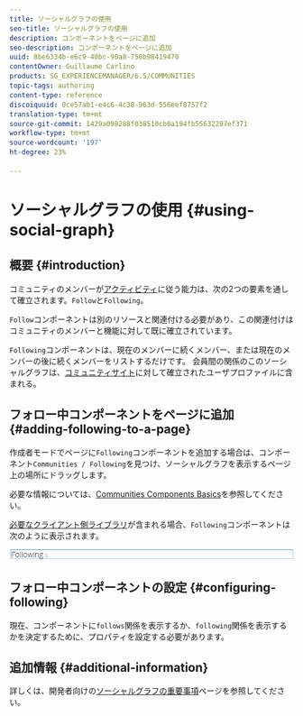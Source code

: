 ```yaml
---
title: ソーシャルグラフの使用
seo-title: ソーシャルグラフの使用
description: コンポーネントをページに追加
seo-description: コンポーネントをページに追加
uuid: 8be6334b-e6c9-40bc-90a8-750b98419470
contentOwner: Guillaume Carlino
products: SG_EXPERIENCEMANAGER/6.5/COMMUNITIES
topic-tags: authoring
content-type: reference
discoiquuid: 0ce57ab1-e4c6-4c38-963d-556eef8757f2
translation-type: tm+mt
source-git-commit: 1429a099288f038510cb0a194fb55632297ef371
workflow-type: tm+mt
source-wordcount: '197'
ht-degree: 23%

---
```



# ソーシャルグラフの使用 {#using-social-graph}

## 概要 {#introduction}

コミュニティのメンバーが[アクティビティ](activities.md)に従う能力は、次の2つの要素を通して確立されます。`Follow`と`Following`。

`Follow`コンポーネントは別のリソースと関連付ける必要があり、この関連付けはコミュニティのメンバーと機能に対して既に確立されています。

`Following`コンポーネントは、現在のメンバーに続くメンバー、または現在のメンバーの後に続くメンバーをリストするだけです。 会員間の関係のこのソーシャルグラフは、[コミュニティサイト](overview.md#communitiessites)に対して確立されたユーザプロファイルに含まれる。

## フォロー中コンポーネントをページに追加 {#adding-following-to-a-page}

作成者モードでページに`Following`コンポーネントを追加する場合は、コンポーネント`Communities / Following`を見つけ、ソーシャルグラフを表示するページ上の場所にドラッグします。

必要な情報については、[Communities Components Basics](basics.md)を参照してください。

[必要なクライアント側ライブラリ](essentials-socialgraph.md#essentials-for-client-side)が含まれる場合、`Following`コンポーネントは次のように表示されます。

![次の](assets/following.png)

## フォロー中コンポーネントの設定 {#configuring-following}

現在、コンポーネントに`follows`関係を表示するか、`following`関係を表示するかを決定するために、プロパティを設定する必要があります。

## 追加情報 {#additional-information}

詳しくは、開発者向けの[ソーシャルグラフの重要事項](essentials-socialgraph.md)ページを参照してください。
